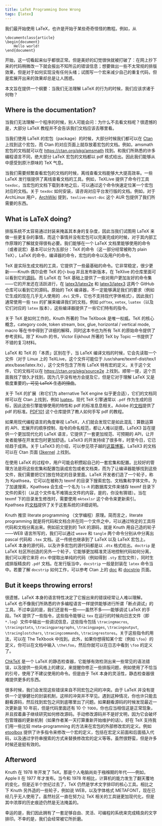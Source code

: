 ```yaml
---
title: LaTeX Programming Done Wrong
tags: [latex]
---
```


我们最开始使用 LaTeX，也许是开始于某些奇奇怪怪的教程。例如，从

````
\documentclass{article}
\begin{document}
	Hello world!
\end{document}
````

开始，这一切看起来似乎都很正常。但是美好的幻觉很快就被打破了：在网上抄下来的代码稍微改一下就会报出不知所云的错误信息；想要做出一些不太常规的排版效果，但是对于如何实现没有任何头绪；试图写一个宏来减少自己的重复代码，但是宏展开出来的效果却总是让人困惑。

本文旨在提供一个纲要：当我们无法理解 LaTeX 的行为的时候，我们应该求诸于何物？

## Where is the documentation?

当我们无法理解一个程序的时候，别人可能会问：为什么不去看文档呢？很遗憾的是，大部分 LaTeX 教程并不会告诉我们文档应该去哪里看。

当我们使用 LaTeX 的宏包（package）的时候，大部分时候我们都可以在 [Ctan](https://ctan.org/) 上找到这个宏包，而 Ctan 的对应页面上就存放着宏包的文档。例如，amsmath 宏包的文档就可以在 https://ctan.org/pkg/amsmath 找到。和我们所熟悉的许多编程语言不同，绝大部分 LaTeX 宏包的文档都以 pdf 格式给出。因此我们能够从中感受到原汁原味的 TeX 气息。

当我们需要频繁查看宏包的文档的时候，离线查看文档能够大大提高效率。一些 LaTeX 发行版提供了离线查看文档的工具。例如，TeXLive 提供了命令行工具 `texdoc`，当宏包的文档下载到本地之后，可以通过这个命令快速定位某一个宏包对应的文档。关于 `texdoc` 如何安装，请咨询对应平台发行版的文档。例如，对于 ArchLinux 用户，[ArchWiki](https://wiki.archlinux.org/index.php/TeX_Live#Package_documentation) 提到，`texlive-most-doc` 这个 AUR 包提供了我们所需要的东西。

## What is LaTeX doing?

排版系统不太容易通过封装来掩盖其本身的复杂度，因此当我们试图用 LaTeX 来做一些更复杂的事情，而这个事情并没有宏包可以完美完成的时候，对于其内部工作原理的了解就变得很有必要。我们能够在一个 LaTeX 文档里能够使用的命令（或者说宏）基本可以分为五部分：TeX 的命令（这一部分经常被称为 plain TeX），LaTeX 的命令，编译器的命令，宏包的命令以及用户的命令。

TeX 是实际生成文档的工具，它提供了一些最基础的命令。它非常稳定，很少更新——Knuth 偶尔会修 TeX 的小 bug 并且发布新版本，在 TeXlive 的仓库里面可以看到它的[源码](https://tug.org/texlive/devsrc/Build/source/texk/web2c/tex.web)。而 LaTeX 在 TeX 基础上提供了一些对用户更加友好的命令集——它的开发还在活跃进行，在 [latex3/latex2e](latex3/latex2e) 和 [latex3/latex3](https://github.com/latex3/latex3) 这两个 GitHub 仓库可以看到它的源码。原始的 TeX 编译器，不一定能够满足我们的要求（例如它生成的现在几乎无人使用的 `.dvi` 文件，它也不支持现代字体格式），因此我们通常使用一些 `tex` 的扩展来编译我们的文档，例如 `pdftex`, `xetex`, `luatex`（以及它们对应的 `latex` 版本），这些编译器提供了一些它们特有的指令。

关于 TeX 是如何工作的，Knuth 所著的 The TeXbook 是唯一权威。TeX 的核心概念，category code, token stream, box, glue, horizontal / vertical mode, macro 等在书中得到了详细的解释，同时这本书也为所有 TeX 的原始命令提供了参考资料。除了 Knuth 的书，Victor Eijkhout 所著的 TeX by Topic 一书提供了不错的复习材料。

LaTeX 和 TeX 的「本质」区别在于，当 LaTeX 编译文档的时候，它会先读取一个文件（对于 Linux 上的 TeXLive，这个文件可能位于 <span style="line-break: anywhere">/usr/share/texmf-dist/tex/latex/base/latex.ltx</span>），这个文件包含了所有 LaTeX 特有宏的定义。关于这个文件，它的文档可以在 https://ctan.org/pkg/source2e 上找到。顺带一提，这个页面我找了很久才找到，因为几乎没有地方会提及它，但是它对于理解 LaTeX 又是极度重要的<del>，可见 LaTeX 生态的扭曲</del>。

关于 TeX 的扩展（称它们为 alternative TeX engine 似乎更合适），它们的文档同样可以在 Ctan 上找到，例如 [luatex](https://ctan.org/pkg/luatex)。现代 TeX 引擎通常以 `.pdf` 作为生成的目标，因此这些引擎能够使用的特性和 pdf 的标准息息相关。Adobe 的[文档](https://www.adobe.com/devnet/pdf/pdf_reference_archive.html)提供了 pdf 的标准。[PDF101](https://github.com/angea/PDF101) 这个仓库提供了教人如何手写 pdf 的教程。

如果用现代编程语言的角度审视 LaTeX，人们就会发现它是如此混乱：算数运算的 API、宏展开的顺序控制、指令的命名规范，都让人难以捉摸。LaTeX3 旨在提供一个更加现代化的 LaTeX 语言，它提供了一套更加规范、可预期的 API，让开发者能够在开发宏包时更加舒适。LaTeX3 的开发持续了很多年，时至今日，它已经趋于成熟。关于 LaTeX3 的介绍，可以参见项子越的[这篇博客](https://www.alanshawn.com/tech/2020/10/04/latex3-tutorial.html)。LaTeX3 的文档可以在 Ctan 页面 [l3kernel](https://ctan.org/pkg/l3kernel) 上找到。

在使用 LaTeX 的过程中，用户可能会积攒起自己的一套宏集和配置。比较好的管理方法是将这些宏集和配置包装成宏包或者文档类，而为了让编译器能够找到这些文件，我们需要把它们放在特定的目录里面。LaTeX 开发者们造了一个轮子，称为 Kpathsea，它可以在被称为 texmf 的目录下搜索宏包、文档集和字体文件。为了加速搜索，Kpathsea 会生成一个名为 `ls-R` 的数据库文件来储存 texmf 目录下文件的索引（从这个文件名不难猜出文件的内容，是的，你没有猜错）。当在 texmf 下的目录发生修改时，需要使用 `mktexlsr` 这个命令来更新索引。Kpathsea 的[文档](https://tug.org/texinfohtml/kpathsea.html)提供了关于这套系统的详细说明。

Knuth 推崇 literate programming （文学编程）原理。简而言之，literate programming 就是将代码和文档合并在同一个文件之中，可以通过特定的工具将代码和文档分离出来。例如前文提到的 TeX 的源码，就是 Knuth 用自己造的轮子——WEB 语言所写的，我们可以通过 `weave` 和 `tangle` 两个命令分别从中分离出 pascal 代码和 `.tex` 文档。这一传统也继承到了 LaTeX 以及 LaTeX 宏包上。LaTeX 本身的源代码，以及许多宏包的源代码都是以 `.dtx` 格式给出。`doctrip` 是 LaTeX 社区所创造的另外一个轮子，它能够更加精准灵活地控制代码如何分离，我们可以用它来将 `dtx` 中提取出单纯的代码（例如得到 `.sty` 宏包文件），同时生成排版精良的 `.pdf` 文档。在发行版当中，`docstrip` 一般是封装在 `latex` 命令当中。若要了解 `docstrip` 如何工作，可以参考 Ctan 上的 [doc](https://www.ctan.org/pkg/doc) 和 [docstrip](https://www.ctan.org/pkg/docstrip) 页面。

## But it keeps throwing errors!

很遗憾，LaTeX 本身的语言特性决定了它报出来的错误经常让人难以理解。LaTeX 也不像我们所熟悉的许多编程语言一样提供能够进行所谓「断点调试」的工具。不过幸运的是，我们还是有一些——虽然不多——能够调试 LaTeX 的手段。TeX 提供了一些指令，这些指令能够让 `tex` 在运行的时候向日志文件（即 `*.log`）文件中输出一些调试信息，这些指令包括 `\tracingmacros`, `\tracingstats`, `\tracingparagraphs`, `\tracingpages`, `\tracingoutput`, `\tracinglostchars`, `\tracingcommands`, `\tracingrestores`。关于这些指令的用法，可以在 The TeXbook 中找到。此外，如果你想得知某个宏（例如 `\foo`）的定义，你可以在文档中输入 `\the\foo`，然后你就可以在日志中看到 `\foo` 的定义了。

[ChkTeX](https://www.ctan.org/pkg/chktex) 是一个 LaTeX 的静态检查器，它能够有效检测出来一些常见的语法错误，以及提供一些风格上的建议，来提醒你修正一些排版问题，例如使用了不恰当的引号，使用了不建议使用的命令。但是由于 TeX 本身的灵活性，静态检查器很难提供更多的东西。

很多时候，我们会发现这些错误来自不同宏包之间的冲突。由于 LaTeX 并没有提供一个足够健壮的封装机制，这样的冲突并不罕见。遇到这种情况，你也许只能去翻看源码，然后找到宏包之间到底哪里出了问题。如果翻看源码的时候发现最近一次更新是 10 年前，但是代码里面还有 10 个 `TODO`，你也应当相信这是正常现象，并且捏着鼻子继续研究如何修改源码。手动修改源码并不是好文明，因为它会破坏包管理器的更新机制（如果作者某一天打算重新开始维护的话）。好在 TeX 支持我们用一些比较 meta-programming 的方法来在宏包的外部修改宏的定义。例如 [etoolbox](https://ctan.org/pkg/etoolbox) 提供了许多指令来修改一个宏的定义，包括在宏定义前面和后面插入代码，以及通过字符串搜索的方式来替换修改宏的定义等等。虽然很野蛮，但是许多时候还是挺有效的。

## Afterword

Knuth 在 1978 年开发了 TeX。那是个人电脑尚处于襁褓期的年代——例如，Apple II 在 1977 年才发布。当今和 1978 年相比，计算机的能力发生了翻天覆地的变化，但是近半个世纪过去了，TeX 仍然是学术文字排印的核心工具。相比之下 Knuth 另外造的一些轮子，例如说 WEB，以及字体格式 METAFONT，现在已经几乎无人使用了。虽然社区一直在努力让 TeX 相关的工具链更加现代化，但是其中浓厚的历史痕迹仍然是无法掩盖的。

幸运的是，我们因此拥有了一套足够自由、灵活、可编程的系统来完成精良的文字排印。不幸的是，我们会经常被它所折磨。


